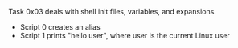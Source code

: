 Task 0x03 deals with shell init files, variables, and expansions.
- Script 0 creates an alias
- Script 1 prints "hello user", where user is the current Linux user
